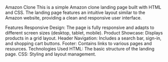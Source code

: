 Amazon Clone
This is a simple Amazon clone landing page built with HTML and CSS. 
The landing page features an intuitive layout similar to the Amazon website, providing a clean and responsive user interface.

Features
Responsive Design: The page is fully responsive and adapts to different screen sizes (desktop, tablet, mobile).
Product Showcase: Displays products in a grid layout.
Header Navigation: Includes a search bar, sign-in, and shopping cart buttons.
Footer: Contains links to various pages and resources.
Technologies Used
HTML: The basic structure of the landing page.
CSS: Styling and layout management.
